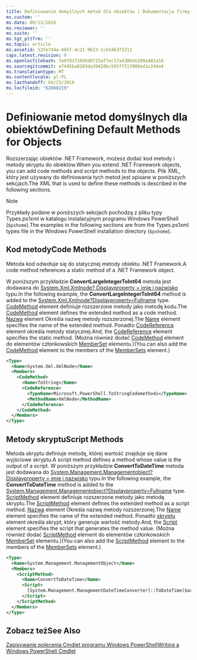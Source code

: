 ```yaml
---
title: Definiowanie domyślnych metod dla obiektów | Dokumentacja firmy Microsoft
ms.custom: ''
ms.date: 09/13/2016
ms.reviewer: ''
ms.suite: ''
ms.tgt_pltfrm: ''
ms.topic: article
ms.assetid: 53fe744a-485f-4c21-9623-1cb546372211
caps.latest.revision: 9
ms.openlocfilehash: fa0f0371856d8723af7ec17a4306de209a481a18
ms.sourcegitcommit: e7445ba8203da304286c591ff513900ad1c244a4
ms.translationtype: MT
ms.contentlocale: pl-PL
ms.lasthandoff: 04/23/2019
ms.locfileid: "62068219"
---
```

# <a name="defining-default-methods-for-objects"></a><span data-ttu-id="94d70-102">Definiowanie metod domyślnych dla obiektów</span><span class="sxs-lookup"><span data-stu-id="94d70-102">Defining Default Methods for Objects</span></span>

<span data-ttu-id="94d70-103">Rozszerzając obiektów .NET Framework, możesz dodać kod metody i metody skryptu do obiektów.</span><span class="sxs-lookup"><span data-stu-id="94d70-103">When you extend .NET Framework objects, you can add code methods and script methods to the objects.</span></span> <span data-ttu-id="94d70-104">Plik XML, który jest używany do definiowania tych metod jest opisane w poniższych sekcjach.</span><span class="sxs-lookup"><span data-stu-id="94d70-104">The XML that is used to define these methods is described in the following sections.</span></span>

> [!NOTE]
> <span data-ttu-id="94d70-105">Przykłady podane w poniższych sekcjach pochodzą z pliku typy Types.ps1xml w katalogu instalacyjnym programu Windows PowerShell (`$pshome`).</span><span class="sxs-lookup"><span data-stu-id="94d70-105">The examples in the following sections are from the Types.ps1xml types file in the Windows PowerShell installation directory (`$pshome`).</span></span>

## <a name="code-methods"></a><span data-ttu-id="94d70-106">Kod metody</span><span class="sxs-lookup"><span data-stu-id="94d70-106">Code Methods</span></span>

<span data-ttu-id="94d70-107">Metoda kod odwołuje się do statycznej metody obiektu .NET Framework.</span><span class="sxs-lookup"><span data-stu-id="94d70-107">A code method references a static method of a .NET Framework object.</span></span>

<span data-ttu-id="94d70-108">W poniższym przykładzie **ConvertLargeIntegerToInt64** metoda jest dodawana do [System.Xml.Xmlnode? Displayproperty = imię i nazwisko](/dotnet/api/System.Xml.XmlNode) typu.</span><span class="sxs-lookup"><span data-stu-id="94d70-108">In the following example, the **ConvertLargeIntegerToInt64** method is added to the [System.Xml.Xmlnode?Displayproperty=Fullname](/dotnet/api/System.Xml.XmlNode) type.</span></span> <span data-ttu-id="94d70-109">[CodeMethod](http://msdn.microsoft.com/en-us/1ea9b031-bbcf-4e35-b497-bf30fa0b1b05) element definiuje rozszerzone metody jako metodę kodu.</span><span class="sxs-lookup"><span data-stu-id="94d70-109">The [CodeMethod](http://msdn.microsoft.com/en-us/1ea9b031-bbcf-4e35-b497-bf30fa0b1b05) element defines the extended method as a code method.</span></span> <span data-ttu-id="94d70-110">[Nazwa](http://msdn.microsoft.com/en-us/b58e9d21-c8c9-49a5-909e-9c1cfc64f873) element Określa nazwę metody rozszerzonej.</span><span class="sxs-lookup"><span data-stu-id="94d70-110">The [Name](http://msdn.microsoft.com/en-us/b58e9d21-c8c9-49a5-909e-9c1cfc64f873) element specifies the name of the extended method.</span></span> <span data-ttu-id="94d70-111">Ponadto [CodeReference](http://msdn.microsoft.com/en-us/70017b85-18d2-4f55-8357-92f309d5618b) element określa metody statycznej.</span><span class="sxs-lookup"><span data-stu-id="94d70-111">And, the [CodeReference](http://msdn.microsoft.com/en-us/70017b85-18d2-4f55-8357-92f309d5618b) element specifies the static method.</span></span> <span data-ttu-id="94d70-112">(Można również dodać [CodeMethod](http://msdn.microsoft.com/en-us/1ea9b031-bbcf-4e35-b497-bf30fa0b1b05) element do elementów członkowskich [MemberSet](http://msdn.microsoft.com/en-us/46a50fb5-e150-4c03-8584-e1b53e4d49e3) elementu.)</span><span class="sxs-lookup"><span data-stu-id="94d70-112">(You can also add the [CodeMethod](http://msdn.microsoft.com/en-us/1ea9b031-bbcf-4e35-b497-bf30fa0b1b05) element to the members of the [MemberSets](http://msdn.microsoft.com/en-us/46a50fb5-e150-4c03-8584-e1b53e4d49e3) element.)</span></span>

```xml
<Type>
  <Name>System.Xml.XmlNode</Name>
  <Members>
    <CodeMethod>
      <Name>ToString</Name>
      <CodeReference>
        <TypeName>Microsoft.PowerShell.ToStringCodemethods</TypeName>
        <MethodName>XmlNode</MethodName>
      </CodeReference>
    </CodeMethod>
  </Members>
</Type>
```

## <a name="script-methods"></a><span data-ttu-id="94d70-113">Metody skryptu</span><span class="sxs-lookup"><span data-stu-id="94d70-113">Script Methods</span></span>

<span data-ttu-id="94d70-114">Metoda skryptu definiuje metodę, której wartość znajduje się dane wyjściowe skryptu.</span><span class="sxs-lookup"><span data-stu-id="94d70-114">A script method defines a method whose value is the output of a script.</span></span> <span data-ttu-id="94d70-115">W poniższym przykładzie **ConvertToDateTime** metoda jest dodawana do [System.Management.Managementobject? Displayproperty = imię i nazwisko](/dotnet/api/System.Management.ManagementObject) typu.</span><span class="sxs-lookup"><span data-stu-id="94d70-115">In the following example, the **ConvertToDateTime** method is added to the [System.Management.Managementobject?Displayproperty=Fullname](/dotnet/api/System.Management.ManagementObject) type.</span></span> <span data-ttu-id="94d70-116">[ScriptMethod](http://msdn.microsoft.com/en-us/59f8160f-bc95-42f0-92e2-b16a616bc65c) element definiuje rozszerzone metody jako metodę skryptu.</span><span class="sxs-lookup"><span data-stu-id="94d70-116">The [ScriptMethod](http://msdn.microsoft.com/en-us/59f8160f-bc95-42f0-92e2-b16a616bc65c) element defines the extended method as a script method.</span></span> <span data-ttu-id="94d70-117">[Nazwa](http://msdn.microsoft.com/en-us/b58e9d21-c8c9-49a5-909e-9c1cfc64f873) element Określa nazwę metody rozszerzonej.</span><span class="sxs-lookup"><span data-stu-id="94d70-117">The [Name](http://msdn.microsoft.com/en-us/b58e9d21-c8c9-49a5-909e-9c1cfc64f873) element specifies the name of the extended method.</span></span> <span data-ttu-id="94d70-118">Ponadto [skryptu](http://msdn.microsoft.com/en-us/1937ad1b-bb2b-4512-9864-01fc0767d46f) element określa skrypt, który generuje wartość metody.</span><span class="sxs-lookup"><span data-stu-id="94d70-118">And, the [Script](http://msdn.microsoft.com/en-us/1937ad1b-bb2b-4512-9864-01fc0767d46f) element specifies the script that generates the method value.</span></span> <span data-ttu-id="94d70-119">(Można również dodać [ScriptMethod](http://msdn.microsoft.com/en-us/59f8160f-bc95-42f0-92e2-b16a616bc65c) element do elementów członkowskich [MemberSet](http://msdn.microsoft.com/en-us/46a50fb5-e150-4c03-8584-e1b53e4d49e3) elementu.)</span><span class="sxs-lookup"><span data-stu-id="94d70-119">(You can also add the [ScriptMethod](http://msdn.microsoft.com/en-us/59f8160f-bc95-42f0-92e2-b16a616bc65c) element to the members of the [MemberSets](http://msdn.microsoft.com/en-us/46a50fb5-e150-4c03-8584-e1b53e4d49e3) element.)</span></span>

```xml
<Type>
  <Name>System.Management.ManagementObject</Name>
  <Members>
    <ScriptMethod>
      <Name>ConvertToDateTime</Name>
      <Script>
        [System.Management.ManagementDateTimeConverter]::ToDateTime($args[0])
      </Script>
    </ScriptMethod>
  </Members>
</Type>
```

## <a name="see-also"></a><span data-ttu-id="94d70-120">Zobacz też</span><span class="sxs-lookup"><span data-stu-id="94d70-120">See Also</span></span>

[<span data-ttu-id="94d70-121">Zapisywanie polecenia Cmdlet programu Windows PowerShell</span><span class="sxs-lookup"><span data-stu-id="94d70-121">Writing a Windows PowerShell Cmdlet</span></span>](./writing-a-windows-powershell-cmdlet.md)